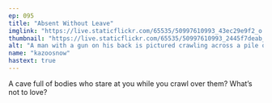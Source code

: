 ```yaml
---
ep: 095
title: "Absent Without Leave"
imglink: "https://live.staticflickr.com/65535/50997610993_43ec29e9f2_o.jpg"
thumbnail: "https://live.staticflickr.com/65535/50997610993_2445f7deab_q.jpg"
alt: "A man with a gun on his back is pictured crawling across a pile of dead soldiers’ bodies. He has a blank look on his face. Four heads bracketed by two arms hang down from the ceiling above him."
name: "kazoosnow"
hastext: true
---
```

A cave full of bodies who stare at you while you crawl over them? What’s not to love?